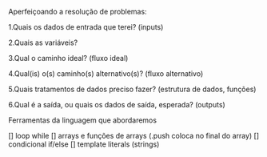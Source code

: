 Aperfeiçoando a resolução de problemas:

1.Quais os dados de entrada que terei? (inputs)

2.Quais as variáveis?

3.Qual o caminho ideal? (fluxo ideal)

4.Qual(is) o(s) caminho(s) alternativo(s)? (fluxo alternativo)

5.Quais tratamentos de dados preciso fazer? (estrutura de dados, funções)

6.Qual é a saída, ou quais os dados de saída, esperada? (outputs)

Ferramentas da linguagem que abordaremos

[] loop while 
[] arrays e funções de arrays (.push coloca no final do array)
[] condicional if/else 
[] template literals (strings)